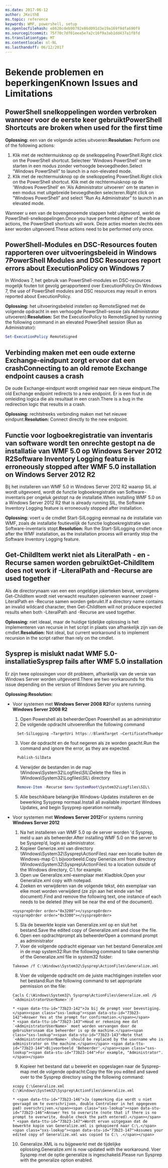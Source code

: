 ```yaml
---
ms.date: 2017-06-12
author: JKeithB
ms.topic: reference
keywords: WMF, powershell, setup
ms.openlocfilehash: e8620cdeb90792e86d091d3e19a169f9dfa690f9
ms.sourcegitcommit: 75f70c7df01eea5e7a2c16f9a3ab1dd437a1f8fd
ms.translationtype: MT
ms.contentlocale: nl-NL
ms.lasthandoff: 06/12/2017
---
```

# <a name="known-issues-and-limitations"></a><span data-ttu-id="73b23-102">Bekende problemen en beperkingen</span><span class="sxs-lookup"><span data-stu-id="73b23-102">Known Issues and Limitations</span></span>

<a name="powershell-shortcuts-are-broken-when-used-for-the-first-time"></a><span data-ttu-id="73b23-103">PowerShell snelkoppelingen worden verbroken wanneer voor de eerste keer gebruikt</span><span class="sxs-lookup"><span data-stu-id="73b23-103">PowerShell Shortcuts are broken when used for the first time</span></span>
------------------------------------------------------------

<span data-ttu-id="73b23-104">**Oplossing:** een van de volgende acties uitvoeren:</span><span class="sxs-lookup"><span data-stu-id="73b23-104">**Resolution:** Perform one of the following actions:</span></span>

1.  <span data-ttu-id="73b23-105">Klik met de rechtermuisknop op de snelkoppeling PowerShell.</span><span class="sxs-lookup"><span data-stu-id="73b23-105">Right click on the PowerShell shortcut.</span></span> <span data-ttu-id="73b23-106">Selecteer 'Windows PowerShell' om te starten in een modus zonder verhoogde bevoegdheden.</span><span class="sxs-lookup"><span data-stu-id="73b23-106">Select “Windows PowerShell” to launch in a non-elevated mode.</span></span>
2.  <span data-ttu-id="73b23-107">Klik met de rechtermuisknop op de snelkoppeling PowerShell.</span><span class="sxs-lookup"><span data-stu-id="73b23-107">Right click on the PowerShell shortcut.</span></span> <span data-ttu-id="73b23-108">Klik met de rechtermuisknop op de 'Windows PowerShell' en 'Als Administrator uitvoeren' om te starten in een modus met uitgebreide bevoegdheden selecteren.</span><span class="sxs-lookup"><span data-stu-id="73b23-108">Right click on “Windows PowerShell” and select “Run As Administrator” to launch in an elevated mode.</span></span>

<span data-ttu-id="73b23-109">Wanneer u een van de bovengenoemde stappen hebt uitgevoerd, werkt de PowerShell-snelkoppelingen.</span><span class="sxs-lookup"><span data-stu-id="73b23-109">Once you have performed either of the above actions, the PowerShell shortcuts will work.</span></span> <span data-ttu-id="73b23-110">Deze acties moeten slechts één keer worden uitgevoerd.</span><span class="sxs-lookup"><span data-stu-id="73b23-110">These actions need to be performed only once.</span></span>


<a name="powershell-modules-and-dsc-resources-report-errors-about-executionpolicy-on-windows-7"></a><span data-ttu-id="73b23-111">PowerShell-Modules en DSC-Resources fouten rapporteren over uitvoeringsbeleid in Windows 7</span><span class="sxs-lookup"><span data-stu-id="73b23-111">PowerShell Modules and DSC Resources report errors about ExecutionPolicy on Windows 7</span></span>
-------------------------------------------------------------------------------------
<span data-ttu-id="73b23-112">In Windows 7, het gebruik van PowerShell-modules en DSC-resources mogelijk fouten tot gevolg gerapporteerd over ExecutionPolicy.</span><span class="sxs-lookup"><span data-stu-id="73b23-112">On Windows 7, the use of PowerShell modules and DSC resources may result in errors reported about ExecutionPolicy.</span></span>

<span data-ttu-id="73b23-113">**Oplossing:** het uitvoeringsbeleid instellen op RemoteSigned met de volgende opdracht in een verhoogde PowerShell-sessie (als Administrator uitvoeren):</span><span class="sxs-lookup"><span data-stu-id="73b23-113">**Resolution:** Set the ExecutionPolicy to RemoteSigned by running the following command in an elevated PowerShell session (Run as Administrator):</span></span>

```powershell
Set-ExecutionPolicy RemoteSigned
```

<a name="connecting-to-an-old-remote-exchange-endpoint-causes-a-crash"></a><span data-ttu-id="73b23-114">Verbinding maken met een oude externe Exchange-eindpunt zorgt ervoor dat een crash</span><span class="sxs-lookup"><span data-stu-id="73b23-114">Connecting to an old remote Exchange endpoint causes a crash</span></span>
------------------------------------------------------------

<span data-ttu-id="73b23-115">De oude Exchange-eindpunt wordt omgeleid naar een nieuw eindpunt.</span><span class="sxs-lookup"><span data-stu-id="73b23-115">The old Exchange endpoint redirects to a new endpoint.</span></span> <span data-ttu-id="73b23-116">Er is een fout in de omleiding logica die als resultaat in een crash.</span><span class="sxs-lookup"><span data-stu-id="73b23-116">There is a bug in the redirection logic that results in a crash.</span></span>

<span data-ttu-id="73b23-117">**Oplossing:** rechtstreeks verbinding maken met het nieuwe eindpunt.</span><span class="sxs-lookup"><span data-stu-id="73b23-117">**Resolution:** Connect directly to the new endpoint.</span></span>


<a name="software-inventory-logging-feature-is-erroneously-stopped-after-wmf-50-installation-on-windows-server-2012-r2"></a><span data-ttu-id="73b23-118">Functie voor logboekregistratie van inventaris van software wordt ten onrechte gestopt na de installatie van WMF 5.0 op Windows Server 2012 R2</span><span class="sxs-lookup"><span data-stu-id="73b23-118">Software Inventory Logging feature is erroneously stopped after WMF 5.0 installation on Windows Server 2012 R2</span></span>
-------------------------------------------------------------------------------------------------------------

<span data-ttu-id="73b23-119">Bij het installeren van WMF 5.0 in Windows Server 2012 R2 waarop SIL al wordt uitgevoerd, wordt de functie logboekregistratie van Software-inventaris per ongeluk gestopt na de installatie.</span><span class="sxs-lookup"><span data-stu-id="73b23-119">When installing WMF 5.0 on a Windows Server 2012 R2 that is already running SIL, the Software Inventory Logging feature is erroneously stopped after installation.</span></span>

<span data-ttu-id="73b23-120">**Oplossing:** voert u de cmdlet Start-SilLogging eenmaal na de installatie van WMF, zoals de installatie foutievelijk de functie logboekregistratie van Software-inventaris stopt.</span><span class="sxs-lookup"><span data-stu-id="73b23-120">**Resolution:** Run the Start-SilLogging cmdlet once after the WMF installation, as the installation process will errantly stop the Software Inventory Logging feature.</span></span>

<a name="get-childitem-does-not-work-if--literalpath-and--recurse-are-used-together"></a><span data-ttu-id="73b23-121">Get-ChildItem werkt niet als LiteralPath - en - Recurse samen worden gebruikt</span><span class="sxs-lookup"><span data-stu-id="73b23-121">Get-ChildItem does not work if -LiteralPath and -Recurse are used together</span></span>
--------------------------------------------------------------------------

<span data-ttu-id="73b23-122">Als de directorynaam van een een ongeldige jokerteken bevat, vervolgens Get-ChildItem wordt niet verwacht resultaten opleveren wanneer zowel - LiteralPath en -Recurse samen worden gebruikt.</span><span class="sxs-lookup"><span data-stu-id="73b23-122">If a directory name contains an invalid wildcard character, then Get-ChildItem will not produce expected results when both -LiteralPath and -Recurse are used together.</span></span>

<span data-ttu-id="73b23-123">**Oplossing:** niet ideaal, maar de huidige tijdelijke oplossing is het implementeren van recursie in het script in plaats van afhankelijk zijn van de cmdlet.</span><span class="sxs-lookup"><span data-stu-id="73b23-123">**Resolution:** Not ideal, but current workaround is to implement recursion in the script rather than rely on the cmdlet.</span></span>


<a name="sysprep-fails-after-wmf-50-installation"></a><span data-ttu-id="73b23-124">Sysprep is mislukt nadat WMF 5.0-installatie</span><span class="sxs-lookup"><span data-stu-id="73b23-124">Sysprep fails after WMF 5.0 installation</span></span>
----------------------------------------

<span data-ttu-id="73b23-125">Er zijn twee oplossingen voor dit probleem, afhankelijk van de versie van Windows Server worden uitgevoerd.</span><span class="sxs-lookup"><span data-stu-id="73b23-125">There are two workarounds for this issue depending on the version of Windows Server you are running.</span></span>

<span data-ttu-id="73b23-126">**Oplossing:**</span><span class="sxs-lookup"><span data-stu-id="73b23-126">**Resolution:**</span></span>
- <span data-ttu-id="73b23-127">Voor systemen met **Windows Server 2008 R2**</span><span class="sxs-lookup"><span data-stu-id="73b23-127">For systems running **Windows Server 2008 R2**</span></span>
  1. <span data-ttu-id="73b23-128">Open Powershell als beheerder</span><span class="sxs-lookup"><span data-stu-id="73b23-128">Open Powershell as an administrator</span></span>
  2. <span data-ttu-id="73b23-129">De volgende opdracht uitvoeren</span><span class="sxs-lookup"><span data-stu-id="73b23-129">Run the following command</span></span> 
  
  ```powershell
    Set-SilLogging –TargetUri https://BlankTarget –CertificateThumbprint 0123456789
  ```
  3. <span data-ttu-id="73b23-130">Voer de opdracht en de fout negeren als ze worden geacht.</span><span class="sxs-lookup"><span data-stu-id="73b23-130">Run the command and ignore the error, as they are expected.</span></span>
  
  ```powershell
    Publish-SilData
   ```
  4. <span data-ttu-id="73b23-131">Verwijder de bestanden in de map \Windows\System32\Logfiles\SIL\\</span><span class="sxs-lookup"><span data-stu-id="73b23-131">Delete the files in  \Windows\System32\Logfiles\SIL\ directory</span></span>
  
  ```powershell
    Remove-Item -Recurse $env:SystemRoot\System32\Logfiles\SIL\
  ```
  5. <span data-ttu-id="73b23-132">Alle beschikbare belangrijke Windows-Updates installeren en de bewerking Sysyprep normaal.</span><span class="sxs-lookup"><span data-stu-id="73b23-132">Install all available important Windows Updates, and begin Sysyprep operation normally.</span></span>
  
- <span data-ttu-id="73b23-133">Voor systemen met **Windows Server 2012**</span><span class="sxs-lookup"><span data-stu-id="73b23-133">For systems running **Windows Server 2012**</span></span>
  1.    <span data-ttu-id="73b23-134">Na het installeren van WMF 5.0 op de server worden 'd Sysprep, meld u aan als beheerder.</span><span class="sxs-lookup"><span data-stu-id="73b23-134">After installing WMF 5.0 on the server to be Sysprep’d, login as administrator.</span></span>
  2.    <span data-ttu-id="73b23-135">Kopieer Generize.xml van directory \Windows\System32\Sysprep\ActionFiles\ naar een locatie buiten de Windows-map C:\ bijvoorbeeld.</span><span class="sxs-lookup"><span data-stu-id="73b23-135">Copy Generize.xml from directory \Windows\System32\Sysprep\ActionFiles\ to a location outside of the Windows directory, C:\ for example.</span></span>
  3.    <span data-ttu-id="73b23-136">Open uw Generalize.xml-exemplaar met Kladblok.</span><span class="sxs-lookup"><span data-stu-id="73b23-136">Open your Generalize.xml copy with notepad.</span></span>
  4.    <span data-ttu-id="73b23-137">Zoeken en verwijderen van de volgende tekst, één exemplaar van elke moet worden verwijderd (ze zijn aan het einde van het document).</span><span class="sxs-lookup"><span data-stu-id="73b23-137">Find and remove the following text, one instance of each needs to be deleted (they will be near the end of the document).</span></span>

    ```
    <sysprepOrder order="0x3200"></sysprepOrder>
    <sysprepOrder order="0x3300"></sysprepOrder>
    ```

  5.    <span data-ttu-id="73b23-138">Sla de bewerkte kopie van Generalize.xml op en sluit het bestand.</span><span class="sxs-lookup"><span data-stu-id="73b23-138">Save the edited copy of Generalize.xml and close the file.</span></span>
  6.    <span data-ttu-id="73b23-139">Open een opdrachtprompt als beheerder</span><span class="sxs-lookup"><span data-stu-id="73b23-139">Open a command prompt as administrator</span></span>
  7.    <span data-ttu-id="73b23-140">Voer de volgende opdracht eigenaar van het bestand Generalize.xml in de map system32:</span><span class="sxs-lookup"><span data-stu-id="73b23-140">Run the following command to take ownership of the Generalize.xml file in system32 folder:</span></span>

    ```
    Takeown /f C:\Windows\System32\Sysprep\ActionFiles\Generalize.xml 
    ```

  8.    <span data-ttu-id="73b23-141">Voer de volgende opdracht om de juiste machtigingen instellen voor het bestand:</span><span class="sxs-lookup"><span data-stu-id="73b23-141">Run the following command to set appropriate permission on the file:</span></span>

    ```
    Cacls C:\Windows\System32\ Sysprep\ActionFiles\Generalize.xml /G `<AdministratorUserName>`:F 
    ```
      * <span data-ttu-id="73b23-142">Ja bij de prompt voor bevestiging.</span><span class="sxs-lookup"><span data-stu-id="73b23-142">Answer Yes at the prompt for confirmation.</span></span> 
      * <span data-ttu-id="73b23-143">Houd er rekening mee dat `<AdministratorUserName>` moet worden vervangen door de gebruikersnaam die beheerder is op de machine.</span><span class="sxs-lookup"><span data-stu-id="73b23-143">Note that `<AdministratorUserName>` should be replaced by the username who is administrator on the machine.</span></span> <span data-ttu-id="73b23-144">Bijvoorbeeld 'Beheerder'.</span><span class="sxs-lookup"><span data-stu-id="73b23-144">For example, "Administrator".</span></span>
      
  9.    <span data-ttu-id="73b23-145">Kopieer het bestand dat u bewerkt en opgeslagen naar de Sysprep-map met de volgende opdracht:</span><span class="sxs-lookup"><span data-stu-id="73b23-145">Copy the file you edited and saved over to the Sysprep directory using the following command:</span></span>

    ```
    xcopy C:\Generalize.xml C:\Windows\System32\Sysprep\ActionFiles\Generalize.xml 
    ```
      * <span data-ttu-id="73b23-146">Ja (opmerking die wordt u niet gevraagd om te overschrijven, double Controleer in het opgegeven pad) overschrijven.</span><span class="sxs-lookup"><span data-stu-id="73b23-146">Answer Yes to overwrite (note that if there is no prompt to overwrite, double check the path entered).</span></span>
      * <span data-ttu-id="73b23-147">Wordt ervan uitgegaan dat de bewerkte kopie van Generalize.xml is gekopieerd naar C:\.</span><span class="sxs-lookup"><span data-stu-id="73b23-147">Assumes your edited copy of Generalize.xml was copied to C:\ .</span></span>

  10.   <span data-ttu-id="73b23-148">Generalize.XML is nu bijgewerkt met de tijdelijke oplossing.</span><span class="sxs-lookup"><span data-stu-id="73b23-148">Generalize.xml is now updated with the workaround.</span></span> <span data-ttu-id="73b23-149">Voer Sysprep met de optie generalize is ingeschakeld.</span><span class="sxs-lookup"><span data-stu-id="73b23-149">Please run Sysprep with the generalize option enabled.</span></span>

